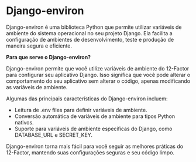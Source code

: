 # Django-environ

Django-environ é uma biblioteca Python que permite utilizar variáveis de ambiente do sistema operacional no seu projeto Django. Ela facilita a configuração de ambientes de desenvolvimento, teste e produção de maneira segura e eficiente.

**Para que serve o Django-environ?**

Django-environ permite que você utilize variáveis de ambiente do 12-Factor para configurar seu aplicativo Django. Isso significa que você pode alterar o comportamento do seu aplicativo sem alterar o código, apenas modificando as variáveis de ambiente.

Algumas das principais características do Django-environ incluem:

- Leitura de .env files para definir variáveis de ambiente.
- Conversão automática de variáveis de ambiente para tipos Python nativos.
- Suporte para variáveis de ambiente específicas do Django, como DATABASE_URL e SECRET_KEY.

Django-environ torna mais fácil para você seguir as melhores práticas do 12-Factor, mantendo suas configurações seguras e seu código limpo.
